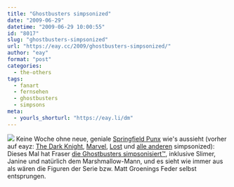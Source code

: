 ```yaml
---
title: "Ghostbusters simpsonized"
date: "2009-06-29"
datetime: "2009-06-29 10:00:55"
id: "8017"
slug: "ghostbusters-simpsonized"
url: "https://eay.cc/2009/ghostbusters-simpsonized/"
author: "eay"
format: "post"
categories:
  - the-others
tags:
  - fanart
  - fernsehen
  - ghostbusters
  - simpsons
meta:
  - yourls_shorturl: "https://eay.li/dm"
---
```


![](https://eay.cc/uploads/2009/ghostbusterssimpsonized.gif) Keine Woche ohne neue, geniale [Springfield Punx](http://springfieldpunx.blogspot.com/) wie's aussieht (vorher auf eayz: [The Dark Knight](//eay.cc/2008/the-dark-knight-simpsonized/), [Marvel](//eay.cc/2008/marvel-simpsonized/), [Lost](//eay.cc/2009/lost-simponized/) und [alle anderen](//eay.cc/2008/everyone-simpsonized/) simpsonized): Dieses Mal hat Fraser [die Ghostbusters simpsonisiert™](http://springfieldpunx.blogspot.com/search/label/Ghostbusters), inklusive Slimer, Janine und natürlich dem Marshmallow-Mann, und es sieht wie immer aus als wären die Figuren der Serie bzw. Matt Groenings Feder selbst entsprungen.
